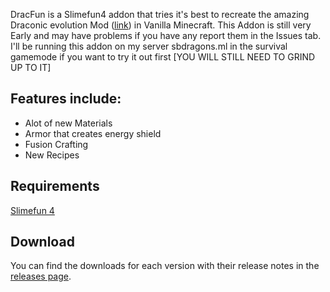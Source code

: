 DracFun is a Slimefun4 addon that tries it's best to recreate the amazing Draconic evolution
Mod ([link](https://www.curseforge.com/minecraft/mc-mods/draconic-evolution)) in Vanilla Minecraft.
This Addon is still very Early and may have problems if you have any report them in the Issues tab.
I'll be running this addon on my server sbdragons.ml in the survival gamemode if you want to try it out first [YOU WILL STILL NEED TO GRIND UP TO IT]

## Features include:
* Alot of new Materials
* Armor that creates energy shield
* Fusion Crafting
* New Recipes

## Requirements
[Slimefun 4](https://github.com/TheBusyBiscuit/Slimefun4)

## Download
You can find the downloads for each version with their release notes in the [releases page](https://github.com/lidanthedev/DracFun/releases).
